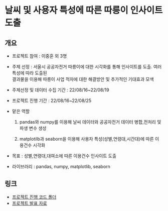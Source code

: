 # 날씨 및 사용자 특성에 따른 따릉이 인사이트 도출

## 개요
- 프로젝트 참여 : 이중훈 외 3명
- 주제 선정 : 서울시 공공자전거 따릉이에 대한 시각화를 통해 인사이트를 도출. 여러 특성에 따라 도출된  
결과물을 이용해 따릉이 사업 적자에 대한 해결방안 및 추가적인 기대효과 모색
- 주제선정 및 데이터 수집 기간 : 22/08/16~22/08/19
- 프로젝트 진행 기간 : 22/08/16~22/08/25
- 맡은 역할
 
    1. pandas와 numpy를 이용해 날씨 데이터와 공공자전거 데이터 병합,전처리 및 파생 변수 생성
    
    2. matplotilb과 seaborn을 이용해 사용자 특성(성별,연령대,시간대)에 따른 이용건수 시각화 
    
- 목표 : 성별,연령대,대여소에 따른 이용건수 인사이트 도출
- 라이브러리 : pandas, numpy, matplotlib, seaborn
## 링크
- [프로젝트 진행 코드 폴더](https://github.com/JungHunL22/Data-Visualization-PJT/tree/master/%EA%B3%B5%EA%B3%B5%EC%9E%90%EC%A0%84%EA%B1%B0(%EB%B6%84%EC%84%9D%EC%BD%94%EB%93%9C))
- [프로젝트 발표 자료](https://github.com/JungHunL22/Data-Visualization-PJT/blob/master/%EB%B0%9C%ED%91%9C%EC%9E%90%EB%A3%8C.pdf)